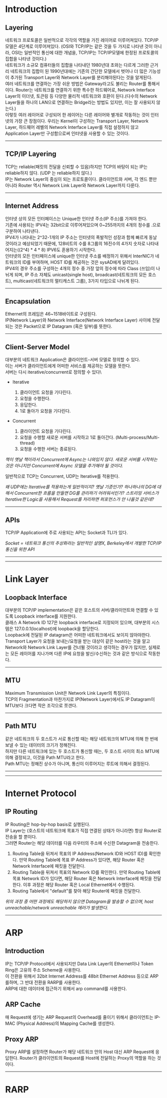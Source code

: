 # Introduction
## Layering
네트워크 프로토콜은 일반적으로 각각의 역할을 가진 레이어로 이루어져있다. TCP/IP 모델은 4단계로 이루어져있다. (OSI와 TCP/IP는 같은 것을 두 가지로 나타낸 것이 아니라, OSI는 일반적인 통신에 대한 개념을, TCP/IP는 TCP/IP모델에 한정된 프로토콜의 집합을 나타낸 것이다.)\
 네트워크가 소규모 컴퓨터들의 집합을 나타내던 1980년대 초와는 다르게 그러한 근거리 네트워크의 집합이 된 1990년대에는 기존의 간단한 모델에서 벗어나 더 많은 기능성이 추가된 Transport Layer와 Network Layer를 분리해야된다는 것을 알게된다.\
여러 네트워크를 연결하는 가장 쉬운 방법은 Gateway라고도 불리는 Router를 통해서이다. Router는 네트워크를 연결하기 위한 특수한 하드웨어로, Network Interface Layer의 이더넷, 토큰링 등 다양한 물리적 네트워크와 호환이 된다.(다수의 Network Layer들을 하나의 LAN으로 연결하는 Bridge라는 방법도 있지만, 이는 잘 사용되지 않는다.)\
이렇듯 여러 레이어로 구성되어 한 레이어는 다른 레이어와 별개로 작동하는 것이 인터넷의 가장 큰 장점이다. 우리는 Kernel이 구성하는 Transport Layer, Network Layer, 하드웨어 레벨의 Network Interface Layer를 직접 설정하지 않고 Application Layer만 구성함으로써 인터넷을 사용할 수 있는 것이다.

---

## TCP/IP Layering
TCP는 reliable(패킷의 전달을 신뢰할 수 있음)하지만 TCP의 바탕이 되는 IP는 reliable하지 않다. (UDP 는 reliable하지 않다.)\
IP는 Network Layer의 중심이 되는 프로토콜이다. 클라이언트와 서버, 각 엔드 뿐만 아니라 Router 역시 Network Link Layer와 Network Layer까지 다룬다.

---

## Internet Address
인터넷 상의 모든 인터페이스는 Unique한 인터넷 주소(IP 주소)를 가져야 한다.\
기존에 사용되는 IPV4는 32bit으로 이루어져있으며 0~255까지의 4개의 정수를 .으로 구분하여 나타낸다.\
IPV4가 나타내는 2^32-1개의 IP 주소는 인터넷의 폭발적인 성장과 함께 빠르게 동날 것이라고 예상되었기 때문에, 128비트의 수를 8그룹의 16진수의 4가지 숫자로 나타내어지는((2^4) * 4 * 8) IPV6도 혼용하기 시작한다.\
인터넷의 모든 인터페이스에 unique한 인터넷 주소를 배정하기 위해서 InterNIC가 네트워크의 ID를 부여하며, HOST ID를 제공하는 것은 sysAD에게 달려있다.\
IPV4의 경우 주소를 구성하는 4개의 정수 중 가장 앞의 정수에 따라 Class (쓰임)이 나뉘게 되며, IP 주소 자체도 unicast(single host), broadcast(네트워크의 모든 호스트), multicast(네트워크의 멀티캐스트 그룹), 3가지 타입으로 나뉘게 된다.

---

## Encapsulation
Ethernet의 프레임은 46~1518바이트로 구성된다.\
IP(Network Layer)와 Network Interface(Network Interface Layer) 사이에 전달되는 것은 Packet으로 IP Datagram (혹은 일부)를 뜻한다.

---

## Client-Server Model
대부분의 네트워크 Application은 클라이언트-서버 모델로 정의할 수 있다.\
이는 서버가 클라이언트에게 어떠한 서비스를 제공하는 모델을 뜻한다.\
서버는 다시 iterative/concurrent로 정의할 수 있다\
* Iterative
	1. 클라이언트 요청을 기다린다.
	2. 요청을 수행한다.
	3. 응답한다.
	4. 1로 돌아가 요청을 기다린다.

* Concurrent
	1. 클라이언트 요청을 기다린다.
	2. 요청을 수행할 새로운 서버를 시작하고 1로 돌아간다. (Multi-process/Multi-thread)
	3. 요청을 수행한 서버는 종료된다.

*책이 옛날 책이라서 Concurrent에 Async는 나와있지 않다. 새로운 서버를 시작하는 것은 아니지만 Concurrent에 Async 모델을 추가해야 될 것이다.*

일반적으로 TCP는 Concurrent, UDP는 Iterative를 적용한다.

*왜 UDP에는 Iterative를 적용하는게 일반적이지? 옛날 기준인가? 하나하나의 DG에 대해서 Concurrent한 흐름을 만들면 DG를 관리하기 어려워서인가? 스트리밍 서비스가 Iterative한 Logic을 사용해서 Request를 처리하면 퍼포먼스가 안 나올것 같은데?*

---

## APIs
TCP/IP Application에 주로 사용되는 API는 Socket과 TLI가 있다.

*Socket = 네트워크 통신의 추상화라는 일반적인 설명X, Berkeley에서 개발한 TCP/IP 통신을 위한 API*

---
---

# Link Layer
## Loopback Interface
대부분의 TCP/IP implementation은 같은 호스트의 서버/클라이언트와 연결할 수 있도록 Loopback interface를 지원한다.\
클래스 A Network ID 127은 loopback interface로 지정되어 있으며, 대부분의 시스템은 127.0.0.1(localhost)에 loopback을 할당한다.\
Loopback에 전달된 IP datagram은 어떠한 네트워크에서도 보이지 않아야한다.\
Transport Layer가 요청을 보내는/요청을 받는 대상이 같은 host라는 것을 알고 Network와 Network Link Layer를 건너뛸 것이라고 생각하는 경우가 많지만, 실제로는 모든 레이어를 지나가며 다른 IP에 요청을 발신/수신하는 것과 같은 방식으로 작동한다.

---

## MTU
Maximum Transmission Unit은 Network Link Layer의 특징이다.\
TCP의 Fragmentation과 마찬가지로 IP(Network Layer)에서도 IP Datagram이 MTU보다 크다면 작은 조각으로 쪼갠다.

---

## Path MTU
같은 네트워크의 두 호스트가 서로 통신할 때는 해당 네트워크의 MTU에 의해 한 번에 보낼 수 있는 데이터의 크기가 정해진다.\
하지만 다른 네트워크에 있는 두 호스트가 통신할 때는, 두 호스트 사이의 최소 MTU에 의해 결정되고, 이것을 Path MTU라고 한다.\
Path MTU는 정해진 상수가 아니며, 통신이 이루어지는 루트에 의해서 결정된다.

---
---

# Internet Protocol
## IP Routing
IP Routing은 hop-by-hop basis로 실행된다.\
IP Layer는 (호스트의 네트워크에 목표가 직접 연결된 상태가 아니라면) 항상 Router로 전송을 할 뿐이다.\
그러면 Router는 해당 데이터를 다음 라우터의 주소에 수신한 Datagram을 전송한다.
1. Routing Table을 뒤져서 목표의 IP Address(Network ID와 HOST ID)를 확인한다. 만약 Routing Table에 목표 IP Address가 있다면, 해당 Router 혹은 Network Interface에 패킷을 전달한다.
2. Routing Table을 뒤져서 목표의 Network ID를 확인한다. 만약 Routing Table에 목표 Network ID가 있다면, 해당 Router 혹은 Network Interface에 패킷을 전달한다. 이후 과정은 해당 Router 혹은 Local Ethernet에서 수행된다.
3. Routing Table에서 "default"를 찾아 해당 Router에 패킷을 전달한다.

*위의 과정 중 어떤 과정에도 해당하지 않으면 Datagram을 발송할 수 없으며, host unreachable/network unreachable 에러가 발생한다.*

---

# ARP
## Introduction
IP는 TCP/IP Protocol에서 사용되지만 Data Link Layer의 Ethernet이나 Token Ring은 고유의 주소 Scheme을 사용한다.\
이 전환을 위해서 32bit Internet Address를 48bit Ethernet Address 등으로 ARP를하며, 그 반대 전환을 RARP를 사용한다.\
ARP에 대한 데이터에 접근하기 위해서 arp command를 사용한다.

## ARP Cache
매 Request에 생기는 ARP Request의 Overhead를 줄이기 위해서 클라이언트는 IP-MAC (Physical Address)의 Mapping Cache를 생성한다.

## Proxy ARP
Proxy ARP를 설정하면 Router가 해당 네트워크 안의 Host 대신 ARP Request에 응답한다. Router가 클라이언트의 Request를 Host에 전달하는 Proxy의 역할을 하는 것이다.

---

# RARP
